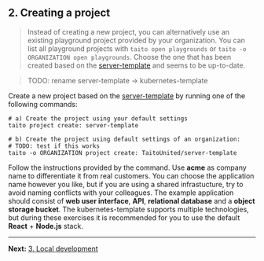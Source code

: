 ## 2. Creating a project

> Instead of creating a new project, you can alternatively use an existing playground project provided by your organization. You can list all playground projects with `taito open playgrounds` or `taito -o ORGANIZATION open playgrounds`. Choose the one that has been created based on the [server-template](https://github.com/TaitoUnited/server-template) and seems to be up-to-date.

> TODO: rename server-template -> kubernetes-template

Create a new project based on the [server-template](https://github.com/TaitoUnited/server-template) by running one of the following commands:

```shell
# a) Create the project using your default settings
taito project create: server-template
```

```shell
# b) Create the project using default settings of an organization:
# TODO: test if this works
taito -o ORGANIZATION project create: TaitoUnited/server-template
```

Follow the instructions provided by the command. Use **acme** as company name to differentiate it from real customers. You can choose the application name however you like, but if you are using a shared infrastucture, try to avoid naming conflicts with your colleagues. The example application should consist of **web user interface**, **API**, **relational database** and a **object storage bucket**. The kubernetes-template supports multiple technologies, but during these exercises it is recommended for you to use the default **React** + **Node.js** stack.

---

**Next:** [3. Local development](03-local-development.md)
